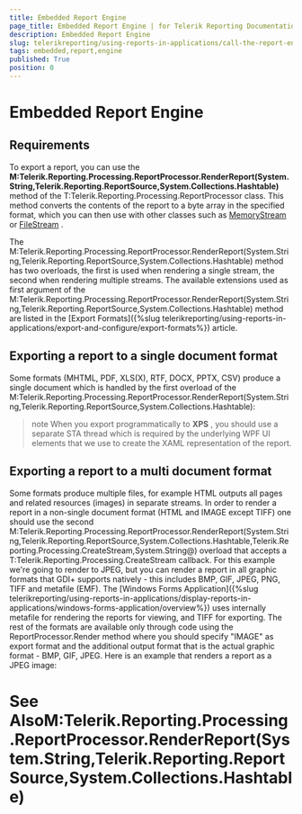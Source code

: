 ```yaml
---
title: Embedded Report Engine
page_title: Embedded Report Engine | for Telerik Reporting Documentation
description: Embedded Report Engine
slug: telerikreporting/using-reports-in-applications/call-the-report-engine-via-apis/embedded-report-engine
tags: embedded,report,engine
published: True
position: 0
---
```


# Embedded Report Engine



## Requirements

To export a report, you can use the __M:Telerik.Reporting.Processing.ReportProcessor.RenderReport(System.String,Telerik.Reporting.ReportSource,System.Collections.Hashtable)__ method of the T:Telerik.Reporting.Processing.ReportProcessor class.
          This method converts the contents of the report to a byte array in the specified format, which you can then use
          with other classes such as
          [MemoryStream](http://msdn.microsoft.com/en-us/library/system.io.memorystream.aspx)
          or [FileStream](http://msdn.microsoft.com/en-us/library/system.io.filestream.aspx)
          .
        

The M:Telerik.Reporting.Processing.ReportProcessor.RenderReport(System.String,Telerik.Reporting.ReportSource,System.Collections.Hashtable)
          method has two overloads, the first is used when rendering a single stream, the second when rendering multiple streams. The
          available extensions used as first argument of the M:Telerik.Reporting.Processing.ReportProcessor.RenderReport(System.String,Telerik.Reporting.ReportSource,System.Collections.Hashtable)
          method are listed in the [Export Formats]({%slug telerikreporting/using-reports-in-applications/export-and-configure/export-formats%}) article.

        

## Exporting a report to a single document format

Some formats (MHTML, PDF, XLS(X), RTF, DOCX, PPTX, CSV) produce a single document which is handled by the first overload of the
          M:Telerik.Reporting.Processing.ReportProcessor.RenderReport(System.String,Telerik.Reporting.ReportSource,System.Collections.Hashtable):
        

	



	



>note When you export programmatically to __XPS__ , you should use a separate STA thread which is
            required by the underlying WPF UI elements that we use to create the XAML representation of the report.
>


## Exporting a report to a multi document format

Some formats produce multiple files, for example HTML outputs all pages and related resources (images)
          in separate streams. In order to render a report in a non-single document format (HTML and IMAGE except TIFF) one should use
          the second M:Telerik.Reporting.Processing.ReportProcessor.RenderReport(System.String,Telerik.Reporting.ReportSource,System.Collections.Hashtable,Telerik.Reporting.Processing.CreateStream,System.String@)
          overload that accepts a T:Telerik.Reporting.Processing.CreateStream callback. For this example we're going to render to JPEG, but you can
          render a report in all graphic formats that GDI+ supports natively - this includes BMP, GIF, JPEG,
          PNG, TIFF and metafile (EMF). The [Windows Forms Application]({%slug telerikreporting/using-reports-in-applications/display-reports-in-applications/windows-forms-application/overview%}) uses internally
          metafile for rendering the reports for viewing, and
          TIFF for exporting. The rest of the formats are available only through code using the ReportProcessor.Render method
          where you should specify "IMAGE" as export format and the additional output format that is the actual graphic
          format - BMP, GIF, JPEG. Here is an example that renders a report as a JPEG image:
        

	



	



# See AlsoM:Telerik.Reporting.Processing.ReportProcessor.RenderReport(System.String,Telerik.Reporting.ReportSource,System.Collections.Hashtable)
